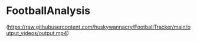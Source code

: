 # FootballAnalysis
(https://raw.githubusercontent.com/huskywannacry/FootballTracker/main/output_videos/output.mp4)
